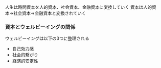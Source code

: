 人生は時間資本を人的資本、社会資本、金融資本に変換していく
資本は人的資本→社会資本→金融資本と変換されていく

### 資本とウェルビーイングの関係
ウェルビーイングは以下の3つに整理される
- 自己効力感
- 社会的繋がり
- 経済的安定性